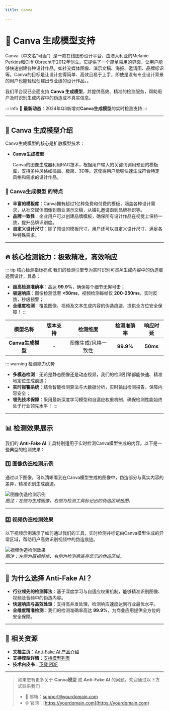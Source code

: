 ```yaml
---
title: canva

---
```


# 🚀 Canva 生成模型支持

Canva（中文名“可画”）是一款在线图形设计平台，由澳大利亚的Melanie Perkins和Cliff Obrecht于2012年创立。它提供了一个简单易用的界面，让用户能够快速创建各种设计作品，如社交媒体图像、演示文稿、海报、邀请函、品牌标识等。Canva的目标是让设计变得简单、高效且易于上手，即使是没有专业设计背景的用户也能轻松创建出专业级的设计作品。。

我们平台现已全面支持 **Canva 生成模型**，并提供高效、精准的检测服务，帮助用户及时识别生成内容中的伪造或不真实信息。

::: info
📢 **最新动态**：2024年Q3新增对**Canva生成模型**的实时检测支持
:::

---

## 🌟 Canva 生成模型介绍

Canva生成模型的核心是扩散模型技术：

- **Canva生成模型**  

  Canva的图像生成器利用RAG技术，根据用户输入的关键词调用预设的模板库，支持多种风格如插画、极简、3D等。这使得用户能够快速生成符合特定风格和需求的设计作品。


### 🎨 Canva生成模型 的特点

- **丰富的模板库**：Canva拥有超过1亿种免费和付费的模板，涵盖各种设计需求，从社交媒体图像到商业演示文稿，从婚礼邀请函到品牌标识等。
- **品牌一致性**：企业用户可以创建品牌模板，确保所有设计作品在视觉上保持一致，提升品牌识别度。
- **自定义设计尺寸**：除了预设的模板尺寸，用户还可以自定义设计尺寸，满足各种特殊需求。

---

## 🔥 核心检测能力：极致精准，高效响应

::: tip 核心检测指标亮点
我们的检测引擎专为实时识别可灵AI生成内容中的伪造痕迹而设计，具备：

- **超高检测准确率**：高达 **99.9%**，确保每个细节无懈可击；
- **极速响应**：图像检测低至 **<50ms**，视频检测每帧仅 **200-250ms**，实时反馈，秒级预警；
- **全维度检测**：覆盖图像、视频及文本生成内容的伪造痕迹，提供全方位安全保障！
  :::

|     模型名称      | 版本支持 |      检测维度       | 检测准确率 | 响应时延 |
| :---------------: | :------: | :-----------------: | :--------: | :------: |
| **Canva生成模型** |    -     | 图像生成/风格一致性 | **99.9%**  | **50ms** |

::: warning 检测能力优势

- **多模态检测**：无论是静态图像还是动态视频，我们的检测引擎都能快速、精准地定位生成痕迹；
- **实时报警系统**：结合智能检测算法与大数据分析，实时输出检测报告，保障内容安全；
- **领先技术保障**：采用最新深度学习模型和自适应权重机制，确保检测性能始终处于行业领先水平！
  :::

---

## 📊 检测效果展示

我们的 **Anti-Fake AI** 工具特别适用于实时检测Canva模型生成的内容。以下是一些典型的检测效果：

### 1️⃣ **图像伪造检测示例**

通过以下图像，可以清晰看到在Canva模型生成的图像中，伪造部分与真实内容的差异，精准识别生成痕迹。

![图像伪造检测示例](https://yourdomain.com/path/to/image-example.jpg)  
*图注：左侧为生成图像，右侧为检测工具标记出的伪造区域热图。*

---

### 2️⃣ **视频伪造检测效果**

以下视频示例演示了如何通过我们的工具，实时检测并标记由Canva模型生成的异常区域，帮助用户高效识别视频中的伪造痕迹。

![视频伪造检测效果](https://yourdomain.com/path/to/video-example.jpg)  
*图注：左侧为原视频帧，右侧为检测后高亮显示的伪造区域。*

---

## 💼 为什么选择 Anti-Fake AI？

- **行业领先的检测算法**：基于深度学习与自适应权重机制，能够精准识别图像、视频及音频中的伪造内容。  
- **快速响应与高效处理**：支持高并发处理，检测响应速度达到行业最优水平。  
- **全维度精准检测**：我们的检测准确率高达 **99.9%**，为商业应用提供全方位的安全保障。

---

## 🔗 相关资源

- **文档主页**：[Anti-Fake AI 产品介绍](../quick_start/brief.md)
- **支持模型详情**：[支持模型列表](./overview.md)
- **技术白皮书**：[下载 PDF](https://yourdomain.com/whitepaper.pdf)

---

> 如果您有更多关于 **Canva模型** 或 **Anti-Fake AI** 的问题，欢迎通过以下方式联系我们：
>
> - 📧 邮箱：[support@yourdomain.com](mailto:support@yourdomain.com)
> - 🌐 官网：[https://yourdomain.com](https://yourdomain.com)